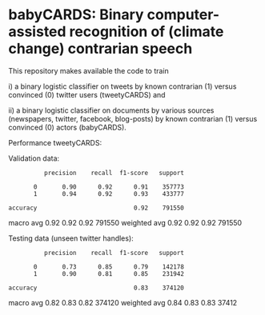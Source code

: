 # babyCARDS: Binary computer-assisted recognition of (climate change) contrarian speech

This repository makes available the code to train 

i) a binary logistic classifier on tweets by known contrarian (1) versus convinced (0) twitter users (tweetyCARDS) and 

ii) a binary logistic classifier on documents by various sources (newspapers, twitter, facebook, blog-posts) by known contrarian (1) versus convinced (0) actors (babyCARDS).


Performance tweetyCARDS:

Validation data:

              precision    recall  f1-score   support

           0       0.90      0.92      0.91    357773
           1       0.94      0.92      0.93    433777

    accuracy                           0.92    791550
   macro avg       0.92      0.92      0.92    791550
weighted avg       0.92      0.92      0.92    791550



Testing data (unseen twitter handles):

              precision    recall  f1-score   support

           0       0.73      0.85      0.79    142178
           1       0.90      0.81      0.85    231942

    accuracy                           0.83    374120
   macro avg       0.82      0.83      0.82    374120
weighted avg       0.84      0.83      0.83    37412
